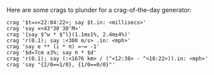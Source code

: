 Here are some crags to plunder for a crag-of-the-day generator:

```
crag '$t=♎️<22:04:22>; say $t.in: <millisecs>'
crag 'say ♓️<43°30′30″M>'
crag '{say $^w * $^l}(1.1m±1%, 2.4m±4%)'
crag 'r(0.1); say :<300 m/s> .in: <mph>'
crag 'say e ** (i * π) =~= -1'
crag '$d=7cm ±3%; say π * $d'
crag 'r(0.1); say (:<1676 km> / (^<12:38> - ^<10:22>)).in: <mph>'
crag 'say "{2/0==1/0}, {1/0==0/0}"'
```
